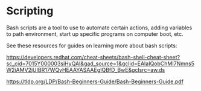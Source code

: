 # Scripting

Bash scripts are a tool to use to automate certain actions, adding variables to
path environment, start up specific programs on computer boot, etc.

See these resources for guides on learning more about bash scripts:

https://developers.redhat.com/cheat-sheets/bash-shell-cheat-sheet?sc_cid=7015Y000003siHyQAI&gad_source=1&gclid=EAIaIQobChMI7Nmns5W2iAMV2jUIBR17WQvHEAAYASAAEgIQBfD_BwE&gclsrc=aw.ds

https://tldp.org/LDP/Bash-Beginners-Guide/Bash-Beginners-Guide.pdf

